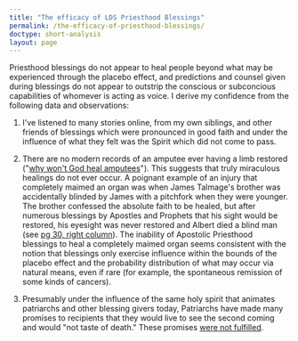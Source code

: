 ```yaml
---
title: "The efficacy of LDS Priesthood Blessings"
permalink: /the-efficacy-of-priesthood-blessings/
doctype: short-analysis
layout: page
---
```


Priesthood blessings do not appear to heal people beyond what may be experienced through the placebo effect, and predictions and counsel given during blessings do not appear to outstrip the conscious or subconcious capabilities of whomever is acting as voice.  I derive my confidence from the following data and observations:

1. I've listened to many stories online, from my own siblings, and other friends of blessings which were pronounced in good faith and under the influence of what they felt was the Spirit which did not come to pass.

1. There are no modern records of an amputee ever having a limb restored ("[why won't God heal amputees](https://whywontgodhealamputees.com/god5.htm)").  This suggests that truly miraculous healings do not ever occur. A poignant example of an injury that completely maimed an organ was when James Talmage's brother was accidentally blinded by James with a pitchfork when they were younger.  The brother confessed the absolute faith to be healed, but after numerous blessings by Apostles and Prophets that his sight would be restored, his eyesight was never restored and Albert died a blind man (see [pg 30, right column](https://web.archive.org/web/20180909021738/https://www.sunstonemagazine.com/pdf/137-26-37.pdf)). The inability of Apostolic Priesthood blessings to heal a completely maimed organ seems consistent with the notion that blessings only exercise influence within the bounds of the placebo effect and the probability distribution of what may occur via natural means, even if rare (for example, the spontaneous remission of some kinds of cancers).

1. Presumably under the influence of the same holy spirit that animates patriarchs and other blessing givers today, Patriarchs have made many promises to recipients that they would live to see the second coming and would "not taste of death."  These promises [were not fulfilled](https://www.reddit.com/r/mormon/comments/6rctgu/if_your_patriarchal_blessing_indicates_you_will/).

